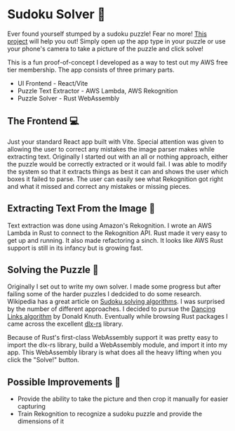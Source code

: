 # Sudoku Solver 📝

Ever found yourself stumped by a sudoku puzzle! Fear no more! [This project](https://diastolicdesign.com/sudoku-solver/) will help you out! Simply open up the app type in your puzzle or use your phone's camera to take a picture of the puzzle and click solve!

This is a fun proof-of-concept I developed as a way to test out my AWS free tier membership. The app consists of three primary parts.

* UI Frontend - React/Vite
* Puzzle Text Extractor - AWS Lambda, AWS Rekognition
* Puzzle Solver - Rust WebAssembly

## The Frontend 💻

Just your standard React app built with Vite. Special attention was given to allowing the user to correct any mistakes the image parser makes while extracting text. Originally I started out with an all or nothing approach, either the puzzle would be correctly extracted or it would fail. I was able to modify the system so that it extracts things as best it can and shows the user which boxes it failed to parse. The user can easily see what Rekognition got right and what it missed and correct any mistakes or missing pieces.

## Extracting Text From the Image 🤖

Text extraction was done using Amazon's Rekognition. I wrote an AWS Lambda in Rust to connect to the Rekognition API. Rust made it very easy to get up and running. It also made refactoring a sinch. It looks like AWS Rust support is still in its infancy but is growing fast.

## Solving the Puzzle 🧪

Originally I set out to write my own solver. I made some progress but after failing some of the harder puzzles I dedcided to do some research. Wikipedia has a great article on [Sudoku solving algorithms](https://en.wikipedia.org/wiki/Sudoku_solving_algorithms). I was surprised by the number of different approaches. I decided to pursue the [Dancing Links algorithm](https://en.wikipedia.org/wiki/Dancing_Links) by Donald Knuth. Eventually while browsing Rust packages I came across the excellent [dlx-rs](https://crates.io/crates/dlx-rs) library.

Because of Rust's first-class WebAssembly support it was pretty easy to import the dlx-rs library, build a WebAssembly module, and import it into my app. This WebAssembly library is what does all the heavy lifting when you click the "Solve!" button.

## Possible Improvements 🚀

* Provide the ability to take the picture and then crop it manually for easier capturing
* Train Rekognition to recognize a sudoku puzzle and provide the dimensions of it
